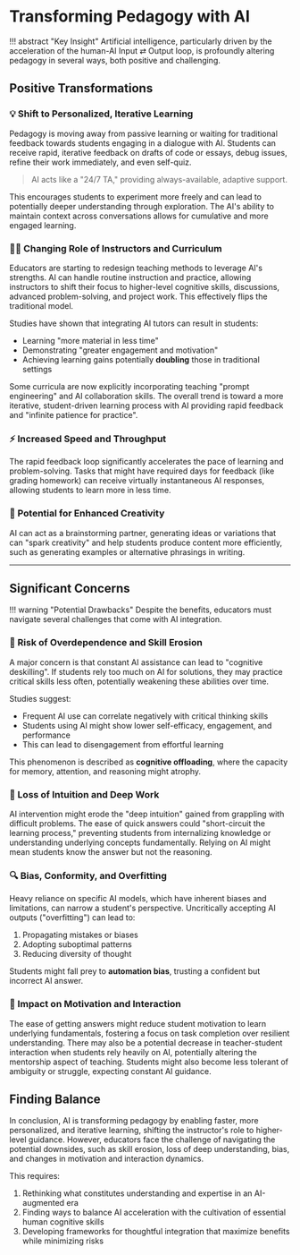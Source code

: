 # Transforming Pedagogy with AI

!!! abstract "Key Insight"
    Artificial intelligence, particularly driven by the acceleration of the human-AI Input ⇄ Output loop, is profoundly altering pedagogy in several ways, both positive and challenging.

## Positive Transformations

### 💡 Shift to Personalized, Iterative Learning

Pedagogy is moving away from passive learning or waiting for traditional feedback towards students engaging in a dialogue with AI. Students can receive rapid, iterative feedback on drafts of code or essays, debug issues, refine their work immediately, and even self-quiz. 

> AI acts like a "24/7 TA," providing always-available, adaptive support.

This encourages students to experiment more freely and can lead to potentially deeper understanding through exploration. The AI's ability to maintain context across conversations allows for cumulative and more engaged learning.

### 👨‍🏫 Changing Role of Instructors and Curriculum

Educators are starting to redesign teaching methods to leverage AI's strengths. AI can handle routine instruction and practice, allowing instructors to shift their focus to higher-level cognitive skills, discussions, advanced problem-solving, and project work. This effectively flips the traditional model. 

Studies have shown that integrating AI tutors can result in students:
* Learning "more material in less time"
* Demonstrating "greater engagement and motivation"
* Achieving learning gains potentially **doubling** those in traditional settings

Some curricula are now explicitly incorporating teaching "prompt engineering" and AI collaboration skills. The overall trend is toward a more iterative, student-driven learning process with AI providing rapid feedback and "infinite patience for practice".

### ⚡ Increased Speed and Throughput

The rapid feedback loop significantly accelerates the pace of learning and problem-solving. Tasks that might have required days for feedback (like grading homework) can receive virtually instantaneous AI responses, allowing students to learn more in less time.

### 🎨 Potential for Enhanced Creativity

AI can act as a brainstorming partner, generating ideas or variations that can "spark creativity" and help students produce content more efficiently, such as generating examples or alternative phrasings in writing.

---

## Significant Concerns

!!! warning "Potential Drawbacks"
    Despite the benefits, educators must navigate several challenges that come with AI integration.

### 🔄 Risk of Overdependence and Skill Erosion

A major concern is that constant AI assistance can lead to "cognitive deskilling". If students rely too much on AI for solutions, they may practice critical skills less often, potentially weakening these abilities over time. 

Studies suggest:
* Frequent AI use can correlate negatively with critical thinking skills
* Students using AI might show lower self-efficacy, engagement, and performance
* This can lead to disengagement from effortful learning

This phenomenon is described as **cognitive offloading**, where the capacity for memory, attention, and reasoning might atrophy.

### 💭 Loss of Intuition and Deep Work

AI intervention might erode the "deep intuition" gained from grappling with difficult problems. The ease of quick answers could "short-circuit the learning process," preventing students from internalizing knowledge or understanding underlying concepts fundamentally. Relying on AI might mean students know the answer but not the reasoning.

### 🔍 Bias, Conformity, and Overfitting

Heavy reliance on specific AI models, which have inherent biases and limitations, can narrow a student's perspective. Uncritically accepting AI outputs ("overfitting") can lead to:

1. Propagating mistakes or biases
2. Adopting suboptimal patterns
3. Reducing diversity of thought

Students might fall prey to **automation bias**, trusting a confident but incorrect AI answer.

### 🧠 Impact on Motivation and Interaction

The ease of getting answers might reduce student motivation to learn underlying fundamentals, fostering a focus on task completion over resilient understanding. There may also be a potential decrease in teacher-student interaction when students rely heavily on AI, potentially altering the mentorship aspect of teaching. Students might also become less tolerant of ambiguity or struggle, expecting constant AI guidance.

## Finding Balance

In conclusion, AI is transforming pedagogy by enabling faster, more personalized, and iterative learning, shifting the instructor's role to higher-level guidance. However, educators face the challenge of navigating the potential downsides, such as skill erosion, loss of deep understanding, bias, and changes in motivation and interaction dynamics. 

This requires:
1. Rethinking what constitutes understanding and expertise in an AI-augmented era
2. Finding ways to balance AI acceleration with the cultivation of essential human cognitive skills
3. Developing frameworks for thoughtful integration that maximize benefits while minimizing risks